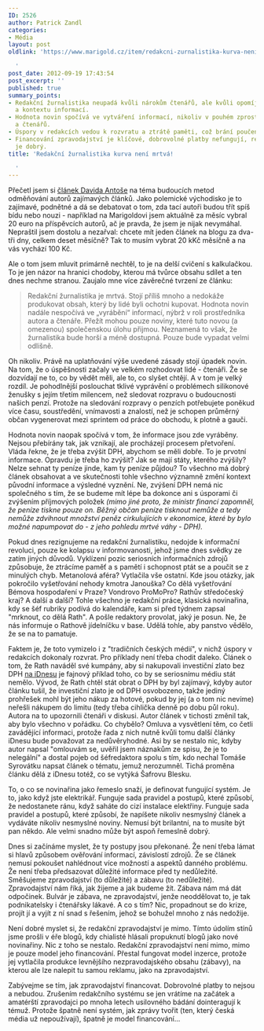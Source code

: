 ```yaml
---
ID: 2526
author: Patrick Zandl
categories:
- Média
layout: post
oldlink: 'https://www.marigold.cz/item/redakcni-zurnalistika-kurva-neni-mrtva

  '
post_date: 2012-09-19 17:43:54
post_excerpt: ''
published: true
summary_points:
- Redakční žurnalistika neupadá kvůli nárokům čtenářů, ale kvůli opomíjení ověřování
  a kontextu informací.
- Hodnota novin spočívá ve vytváření informací, nikoliv v pouhém zprostředkování autorů
  a čtenářů.
- Úspory v redakcích vedou k rozvratu a ztrátě paměti, což brání poučení se z chyb.
- Financování zpravodajství je klíčové, dobrovolné platby nefungují, redakční systém
  je dobrý.
title: 'Redakční žurnalistika kurva není mrtvá!

  '
---
```


<p>Přečetl jsem si <a href="http://www.lupa.cz/clanky/jak-se-zmeni-media-noviny-kupovat-nebudeme-budoucnost-zurnalistiky-je-ale-ruzova/" target="_self" title="">článek Davida Antoše</a> na téma budoucích metod odměňování autorů zajímavých článků. Jako polemické východisko je to zajímavé, podnětné a dá se debatovat o tom, zda tací autoři budou třít spíš bídu nebo nouzi - například na Marigoldovi jsem aktuálně za měsíc vybral 20 euro na příspěvcích autorů, ač je pravda, že jsem je nijak nevymáhal. Nepraštil jsem dostolu a nezařval: chcete mít jeden článek na blogu za dva-tři dny, celkem deset měsíčně? Tak to musím vybrat 20 kKč měsíčně a na vás vychází 100 Kč.</p>


<!--more--><p>Ale o tom jsem mluvit primárně nechtěl, to je na delší cvičení s kalkulačkou. To je jen názor na hranici chodoby, kterou má tvůrce obsahu sdílet a ten dnes nechme stranou. Zaujalo mne více závěrečné tvrzení ze článku: </p>


<blockquote><p>Redakční žurnalistika je mrtvá. Stojí příliš mnoho a nedokáže produkovat obsah, který by lidé byli ochotni kupovat. Hodnota novin nadále nespočívá ve „vyrábění“ informací, nýbrž v roli prostředníka autora a čtenáře. Přežít mohou pouze noviny, které tuto novou (a omezenou) společenskou úlohu přijmou. Neznamená to však, že žurnalistika bude horší a méně dostupná. Pouze bude vypadat velmi odlišně.</p>
</blockquote>

<p>Oh nikoliv. Právě na uplatňování výše uvedené zásady stojí úpadek novin. Na tom, že o úspěšnosti začaly ve velkém rozhodovat lidé - čtenáři. Že se dozvídají ne to, co by vědět měli, ale to, co slyšet chtějí. A v tom je velký rozdíl. Je pohodlnější poslouchat tklivé vyprávění o problémech silikonové ženušky s jejím třetím milencem, než sledovat rozpravu o budoucnosti našich penzí. Protože na sledování rozpravy o penzích potřebujete poněkud více času, soustředění, vnímavosti a znalostí, než je schopen průměrný občan vygenerovat mezi sprintem od práce do obchodu, k plotně a gauči. </p>


<p>Hodnota novin naopak spočívá v tom, že informace jsou zde vyráběny. Nejsou přebírány tak, jak vznikají, ale procházejí procesem přetvoření. Vláda řekne, že je třeba zvýšit DPH, abychom se měli dobře. To je prvotní informace. Opravdu je třeba ho zvýšit? Jak se mají státy, kterého zvýšily? Nelze sehnat ty peníze jinde, kam ty peníze půjdou? To všechno má dobrý článek obsahovat a ve skutečnosti tohle všechno významně změní kontext původní informace a výsledné vyznění. Ne, zvýšení DPH nemá nic společného s tím, že se budeme mít lépe ba dokonce ani s úsporami či zvýšením příjmových položek <em>(mimo jiné proto, že ministr financí zapomněl, že peníze tiskne pouze on. Běžný občan peníze tisknout nemůže a tedy nemůže zdvihnout množství peněz cirkulujících v ekonomice, které by bylo možné napumpovat do - z jeho pohledu mrtvé váhy - DPH).</em></p>


<p>Pokud dnes rezignujeme na redakční žurnalistiku, nedojde k informační revoluci, pouze ke kolapsu v informovanosti, jehož jsme dnes svědky ze zatím jiných důvodů. Vyklízení pozic seriosních informačních zdrojů způsobuje, že ztrácíme paměť a s pamětí i schopnost ptát se a poučit se z minulých chyb. Metanolová aféra? Vytlačila vše ostatní. Kde jsou otázky, jak pokročilo vyšetřování nehody kmotra Janouška? Co dělá vyšetřování Bémova hospodaření v Praze? Vondrovo ProMoPro? Rathův středočeský kraj? A další a další? Tohle všechno je redakční práce, klasická novinařina, kdy se šéf rubriky podívá do kalendáře, kam si před týdnem zapsal "mrknout, co dělá Rath". A pošle redaktory provolat, jaký je posun. Ne, že nás informuje o Rathově jídelníčku v base. Udělá tohle,  aby panstvo vědělo, že se na to pamatuje. </p>


<p>Faktem je, že toto vymizelo i z "tradičních českých médií", v nichž úspory v redakcích dokonaly rozvrat. Pro příklady není třeba chodit daleko. Článek o tom, že Rath naváděl své kumpány, aby si nakupovali investiční zlato bez DPH <a href="http://zpravy.idnes.cz/zlute-pekne-penizky-davida-ratha-d4f-/domaci.aspx?c=A120903_221339_domaci_ert" target="_self" title="">na iDnesu</a> je fajnový příklad toho, co by se seriosnímu médiu stát nemělo. Vývod, že Rath chtěl stát obrat o DPH by byl zajímavý, kdyby autor článku tušil, že investiční zlato je od DPH osvobozeno, takže jediný prohřešek mohl být jeho nákup za hotové, pokud by jej (a o tom nic nevíme) neřešli nákupem do limitu (tedy třeba cihlička denně po dobu půl roku). Autora na to upozornili čtenáři v diskusi. Autor článek v tichosti změnil tak, aby bylo všechno v pořádku. Co chybělo? Omluva a vysvětlení těm, co četli zavádějící informaci, protože řada z nich nutně kvůli tomu další články iDnesu bude považovat za nedůvěryhodné. Asi by se nestalo nic, kdyby autor napsal "omlouvám se, uvěřil jsem náznakům ze spisu, že je to nelegální" a dostal pojeb od šéfredaktora spolu s tím, kdo nechal Tomáše Syrovátku napsat článek o tématu, jemuž nerozumněl. Tichá proměna článku dělá z iDnesu totéž, co se vytýká Šafrovu Blesku. </p>


<p>To, o co se novinařina jako řemeslo snaží, je definovat fungující systém. Je to, jako když jste elektrikář. Funguje sada pravidel a postupů, které způsobí, že nedostanete ránu, když saháte do cizí instalace elektřiny. Funguje sada pravidel a postupů, které způsobí, že napíšete nikoliv nesmyslný článek a vydáváte nikoliv nesmyslné noviny. Nemusí být brilantní, na to musíte být pan někdo. Ale velmi snadno může být aspoň řemeslně dobrý. </p>


<p>Dnes si začínáme myslet, že ty postupy jsou překonané. Že není třeba lámat si hlavů způsobem ověřování informací, závislostí zdrojů. Že se článek nemusí pokoušet nahlédnout více možností a aspektů danného problému. Že není třeba předsazovat důležité informace před ty nedůležité. Směšujeme zpravodajství (to důležité) a zábavu (to nedůležité). Zpravodajství nám říká, jak žijeme a jak budeme žít. Zábava nám má dát odpočinek. Bulvár je zábava, ne zpravodajství, jenže neoddělovat to, je tak podnikatelsky i čtenářsky lákavé. A co s tím? Nic, propadnout se do krize, projít jí a vyjít z ní snad s řešením, jehož se bohužel mnoho z nás nedožije. </p>


<p>Není dobré myslet si, že redakční zpravodajství je mimo. Tímto údolím stínů jsme prošli v éře blogů, kdy chialisté hlásali propuknutí blogů jako nové novinařiny. Nic z toho se nestalo. Redakční zpravodajství není mimo, mimo je pouze model jeho financování. Přestal fungovat model inzerce, protože jej vytlačila produkce levnějšího nezpravodajského obsahu (zábavy), na kterou ale lze nalepit tu samou reklamu, jako na zpravodajství. </p>


<p>Zabývejme se tím, jak zpravodajství financovat. Dobrovolné platby to nejsou a nebudou. Zrušením redakčního systému se jen vrátíme na začátek a amatérští zpravodajci po mnoha letech usilovného bádání dointeragují k témuž. Protože špatně není systém, jak zprávy tvořit (ten, který česká média už nepoužívají), špatně je model financování...</p>


<p>&nbsp;</p>